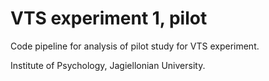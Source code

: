 # VTS experiment 1, pilot

Code pipeline for analysis of pilot study for VTS experiment.

Institute of Psychology, Jagiellonian University.
